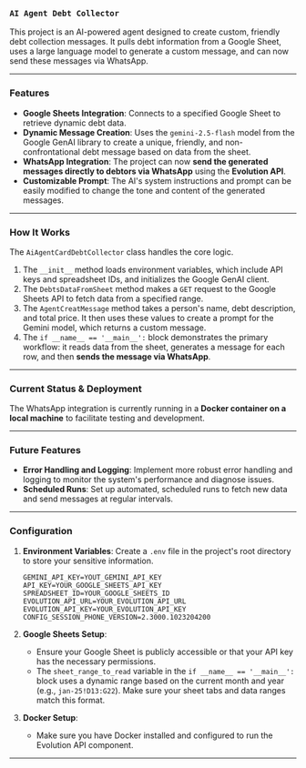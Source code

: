 ### `AI Agent Debt Collector`

This project is an AI-powered agent designed to create custom, friendly debt collection messages. It pulls debt information from a Google Sheet, uses a large language model to generate a custom message, and can now send these messages via WhatsApp.

-----

### **Features**

  * **Google Sheets Integration**: Connects to a specified Google Sheet to retrieve dynamic debt data.
  * **Dynamic Message Creation**: Uses the `gemini-2.5-flash` model from the Google GenAI library to create a unique, friendly, and non-confrontational debt message based on data from the sheet.
  * **WhatsApp Integration**: The project can now **send the generated messages directly to debtors via WhatsApp** using the **Evolution API**.
  * **Customizable Prompt**: The AI's system instructions and prompt can be easily modified to change the tone and content of the generated messages.

-----

### **How It Works**

The `AiAgentCardDebtCollector` class handles the core logic.

1.  The `__init__` method loads environment variables, which include API keys and spreadsheet IDs, and initializes the Google GenAI client.
2.  The `DebtsDataFromSheet` method makes a `GET` request to the Google Sheets API to fetch data from a specified range.
3.  The `AgentCreatMessage` method takes a person's name, debt description, and total price. It then uses these values to create a prompt for the Gemini model, which returns a custom message.
4.  The `if __name__ == '__main__':` block demonstrates the primary workflow: it reads data from the sheet, generates a message for each row, and then **sends the message via WhatsApp**.

-----

### **Current Status & Deployment**

The WhatsApp integration is currently running in a **Docker container on a local machine** to facilitate testing and development.

-----

### **Future Features**

  * **Error Handling and Logging**: Implement more robust error handling and logging to monitor the system's performance and diagnose issues.
  * **Scheduled Runs**: Set up automated, scheduled runs to fetch new data and send messages at regular intervals.

-----


### **Configuration**

1.  **Environment Variables**: Create a `.env` file in the project's root directory to store your sensitive information.

    ```env
    GEMINI_API_KEY=YOUT_GEMINI_API_KEY
    API_KEY=YOUR_GOOGLE_SHEETS_API_KEY
    SPREADSHEET_ID=YOUR_GOOGLE_SHEETS_ID
    EVOLUTION_API_URL=YOUR_EVOLUTION_API_URL
    EVOLUTION_API_KEY=YOUR_EVOLUTION_API_KEY
    CONFIG_SESSION_PHONE_VERSION=2.3000.1023204200
    ```

2.  **Google Sheets Setup**:

      * Ensure your Google Sheet is publicly accessible or that your API key has the necessary permissions.
      * The `sheet_range_to_read` variable in the `if __name__ == '__main__':` block uses a dynamic range based on the current month and year (e.g., `jan-25!D13:G22`). Make sure your sheet tabs and data ranges match this format.

3.  **Docker Setup**:

      * Make sure you have Docker installed and configured to run the Evolution API component.

-----


